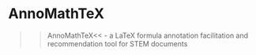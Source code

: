 # AnnoMathTeX
>>AnnoMathTeX&lt;&lt; - a LaTeX formula annotation facilitation and recommendation tool for STEM documents

